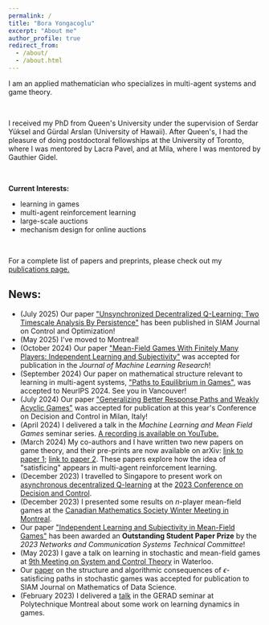 ```yaml
---
permalink: /
title: "Bora Yongacoglu"
excerpt: "About me"
author_profile: true
redirect_from: 
  - /about/
  - /about.html
---
```


I am an applied mathematician who specializes in multi-agent systems and game theory.

<br> 

I received my PhD from Queen's University under the supervision of Serdar Yüksel and Gürdal Arslan (University of Hawaii). After Queen's, I had the pleasure of doing postdoctoral fellowships at the University of Toronto, where I was mentored by Lacra Pavel, and at Mila, where I was mentored by Gauthier Gidel.

<br> 

**Current Interests:** 
- learning in games
- multi-agent reinforcement learning  
- large-scale auctions
- mechanism design for online auctions 

<br> 

For a complete list of papers and preprints, please check out my [publications page.](https://yongac.github.io/publications/)


## News:
* (July 2025) Our paper ["Unsynchronized Decentralized Q-Learning: Two Timescale Analysis By Persistence"](https://epubs.siam.org/doi/10.1137/23M1592559) has been published in SIAM Journal on Control and Optimization!
* (May 2025) I've moved to Montreal!
* (October 2024) Our paper ["Mean-Field Games With Finitely Many Players:
Independent Learning and Subjectivity"](https://www.jmlr.org/papers/volume25/22-1207/22-1207.pdf) was accepted for publication in the *Journal of Machine Learning Research*!
* (September 2024) Our paper on mathematical structure relevant to learning in multi-agent systems, ["Paths to Equilibrium in Games"](https://neurips.cc/virtual/2024/poster/95556), was accepted to NeurIPS 2024. See you in Vancouver! 
* (July 2024) Our paper ["Generalizing Better Response Paths and Weakly Acyclic Games"](https://arxiv.org/pdf/2403.18086) was accepted for publication at this year's Conference on Decision and Control in Milan, Italy!
* (April 2024) I delivered a talk in the *Machine Learning and Mean Field Games* seminar series. [A recording is available on YouTube.](https://www.youtube.com/watch?v=wGgLhG2wzHg)
* (March 2024) My co-authors and I have written two new papers on game theory, and their pre-prints are now available on arXiv: [link to paper 1](https://arxiv.org/abs/2403.18079); [link to paper 2](https://arxiv.org/abs/2403.18086). These papers explore how the idea of "satisficing" appears in multi-agent reinforcement learning.
* (December 2023) I travelled to Singapore to present work on  [asynchronous decentralized Q-learning](https://arxiv.org/abs/2308.03239) at the [2023 Conference on Decision and Control](https://cdc2023.ieeecss.org/).
* (December 2023) I presented some results on $n$-player mean-field games at the [Canadian Mathematics Society Winter Meeting in Montreal](https://www2.cms.math.ca/Events/winter23/schedule_session#sct).  
* Our paper ["Independent Learning and Subjectivity in Mean-Field Games"](https://ieeexplore.ieee.org/document/9992399) has been awarded an **Outstanding Student Paper Prize** by the *2023 Networks and Communication Systems Technical Committee*!
* (May 2023) I gave a talk on learning in stochastic and mean-field games at [9th Meeting on System and Control Theory](https://ece.uwaterloo.ca/~cnielsen/MSCT/2023/) in Waterloo.
* Our [paper](https://epubs.siam.org/doi/abs/10.1137/22M1515112) on the structure and algorithmic consequences of $\epsilon$-satisficing paths in stochastic games was accepted for publication to SIAM Journal on Mathematics of Data Science.
* (February 2023) I delivered a [talk](https://www.gerad.ca/en/events/2062) in the GERAD seminar at Polytechnique Montreal about some work on learning dynamics in games.

